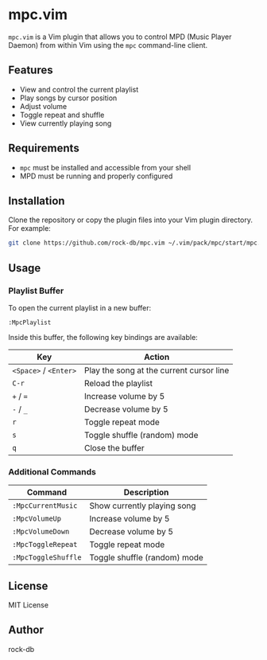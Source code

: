 # mpc.vim

`mpc.vim` is a Vim plugin that allows you to control MPD (Music Player Daemon) from within Vim using the `mpc` command-line client.

## Features

- View and control the current playlist
- Play songs by cursor position
- Adjust volume
- Toggle repeat and shuffle
- View currently playing song

## Requirements

- `mpc` must be installed and accessible from your shell
- MPD must be running and properly configured

## Installation

Clone the repository or copy the plugin files into your Vim plugin directory. For example:

```sh
git clone https://github.com/rock-db/mpc.vim ~/.vim/pack/mpc/start/mpc.vim
````

## Usage

### Playlist Buffer

To open the current playlist in a new buffer:

```vim
:MpcPlaylist
```

Inside this buffer, the following key bindings are available:

| Key                   | Action                                   |
| --------------------- | ---------------------------------------- |
| `<Space>` / `<Enter>` | Play the song at the current cursor line |
| `C-r`                 | Reload the playlist                      |
| `+` / `=`             | Increase volume by 5                     |
| `-` / `_`             | Decrease volume by 5                     |
| `r`                   | Toggle repeat mode                       |
| `s`                   | Toggle shuffle (random) mode             |
| `q`                   | Close the buffer                         |

### Additional Commands

| Command             | Description                  |
| ------------------- | ---------------------------- |
| `:MpcCurrentMusic`  | Show currently playing song  |
| `:MpcVolumeUp`      | Increase volume by 5         |
| `:MpcVolumeDown`    | Decrease volume by 5         |
| `:MpcToggleRepeat`  | Toggle repeat mode           |
| `:MpcToggleShuffle` | Toggle shuffle (random) mode |

## License

MIT License

## Author

rock-db
